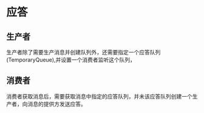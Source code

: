 # 应答

## 生产者

生产者除了需要生产消息并创建队列外，还需要指定一个应答队列(TemporaryQueue),并设置一个消费者监听这个队列，

## 消费者

消费者获取消息后，需要获取消息中指定的应答队列，并未该应答队列创建一个生产者，向消息的提供方发送应答。


